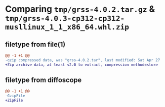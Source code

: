 # Comparing `tmp/grss-4.0.2.tar.gz` & `tmp/grss-4.0.3-cp312-cp312-musllinux_1_1_x86_64.whl.zip`

## filetype from file(1)

```diff
@@ -1 +1 @@
-gzip compressed data, was "grss-4.0.2.tar", last modified: Sat Apr 27 18:54:56 2024, max compression
+Zip archive data, at least v2.0 to extract, compression method=store
```

## filetype from diffoscope

```diff
@@ -1 +1 @@
-GzipFile
+ZipFile
```

